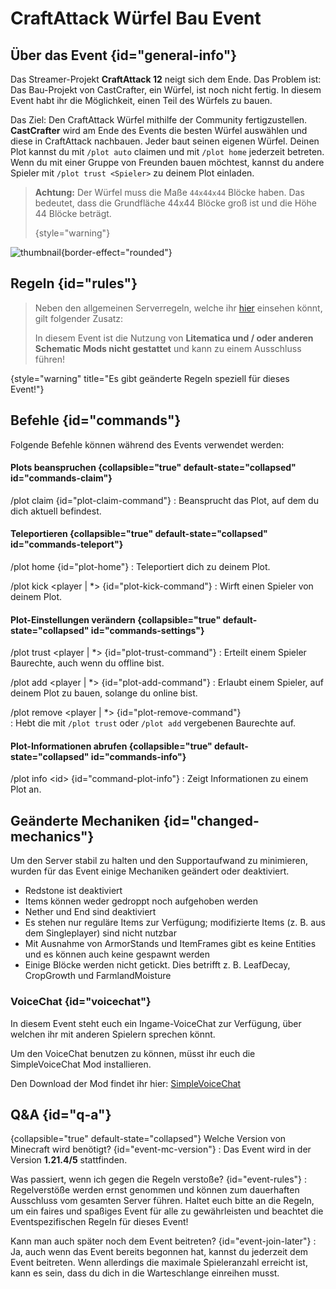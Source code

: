<primary-label ref="event-running"/>
<secondary-label ref="ca-cube-all-mc-version"/>
<secondary-label ref="ca-cube-all-date"/>

# CraftAttack Würfel Bau Event

## Über das Event {id="general-info"}

Das Streamer-Projekt **CraftAttack 12** neigt sich dem Ende. Das Problem ist: Das Bau-Projekt von CastCrafter, ein Würfel, ist noch nicht fertig.
In diesem Event habt ihr die Möglichkeit, einen Teil des Würfels zu bauen.

Das Ziel: Den CraftAttack Würfel mithilfe der Community fertigzustellen. **CastCrafter** wird am Ende des Events die besten Würfel auswählen und diese in CraftAttack nachbauen.
Jeder baut seinen eigenen Würfel. Deinen Plot kannst du mit `/plot auto` claimen und mit `/plot home` jederzeit betreten.
Wenn du mit einer Gruppe von Freunden bauen möchtest, kannst du andere Spieler mit `/plot trust <Spieler>` zu deinem Plot einladen.
>
> **Achtung:** Der Würfel muss die Maße `44x44x44` Blöcke haben. Das bedeutet, dass die Grundfläche 44x44 Blöcke groß ist und die Höhe 44 Blöcke beträgt.
> 
> {style="warning"}

![thumbnail](ca-building-event.png){border-effect="rounded"}


## Regeln {id="rules"}

> Neben den allgemeinen Serverregeln, welche ihr [hier](rules.md) einsehen k&ouml;nnt, gilt folgender Zusatz:
>
> In diesem Event ist die Nutzung von **Litematica und / oder anderen Schematic Mods nicht gestattet** und kann zu einem Ausschluss führen!
>
{style="warning" title="Es gibt geänderte Regeln speziell für dieses Event!"}

## Befehle {id="commands"}
Folgende Befehle können während des Events verwendet werden:

#### Plots beanspruchen {collapsible="true" default-state="collapsed" id="commands-claim"}

/plot claim {id="plot-claim-command"}
: Beansprucht das Plot, auf dem du dich aktuell befindest.

#### Teleportieren {collapsible="true" default-state="collapsed" id="commands-teleport"}

/plot home {id="plot-home"}
: Teleportiert dich zu deinem Plot.

/plot kick &lt;player | *&gt; {id="plot-kick-command"}
: Wirft einen Spieler von deinem Plot.

#### Plot-Einstellungen verändern {collapsible="true" default-state="collapsed" id="commands-settings"}

/plot trust &lt;player | *&gt; {id="plot-trust-command"} 
: Erteilt einem Spieler Baurechte, auch wenn du offline bist.

/plot add &lt;player | *&gt; {id="plot-add-command"} 
: Erlaubt einem Spieler, auf deinem Plot zu bauen, solange du online bist.

/plot remove &lt;player | *&gt; {id="plot-remove-command"}  
: Hebt die mit `/plot trust` oder `/plot add` vergebenen Baurechte auf.

#### Plot-Informationen abrufen {collapsible="true" default-state="collapsed" id="commands-info"}

/plot info &lt;id&gt; {id="command-plot-info"} 
: Zeigt Informationen zu einem Plot an.

## Geänderte Mechaniken {id="changed-mechanics"}
Um den Server stabil zu halten und den Supportaufwand zu minimieren, wurden für das Event einige Mechaniken geändert oder deaktiviert.

- Redstone ist deaktiviert
- Items können weder gedroppt noch aufgehoben werden
- Nether und End sind deaktiviert
- Es stehen nur reguläre Items zur Verfügung; modifizierte Items (z. B. aus dem Singleplayer) sind nicht nutzbar
- Mit Ausnahme von ArmorStands und ItemFrames gibt es keine Entities und es können auch keine gespawnt werden
- Einige Blöcke werden nicht getickt. Dies betrifft z. B. LeafDecay, CropGrowth und FarmlandMoisture

### VoiceChat {id="voicechat"}

In diesem Event steht euch ein Ingame-VoiceChat zur Verfügung, über welchen ihr mit anderen Spielern sprechen könnt.

Um den VoiceChat benutzen zu können, müsst ihr euch die SimpleVoiceChat Mod installieren.

Den Download der Mod findet ihr hier: [SimpleVoiceChat](https://modrinth.com/plugin/simple-voice-chat)


## Q&amp;A {id="q-a"}

{collapsible="true" default-state="collapsed"}
Welche Version von Minecraft wird benötigt? {id="event-mc-version"}
: Das Event wird in der Version **1.21.4/5** stattfinden.

Was passiert, wenn ich gegen die Regeln verstoße? {id="event-rules"}
: Regelverstöße werden ernst genommen und können zum dauerhaften Ausschluss vom gesamten Server führen. Haltet euch
bitte an die Regeln, um ein faires und spaßiges Event für alle zu gewährleisten und beachtet die Eventspezifischen Regeln für dieses Event!

Kann man auch später noch dem Event beitreten? {id="event-join-later"}
: Ja, auch wenn das Event bereits begonnen hat, kannst du jederzeit dem Event beitreten. Wenn allerdings die maximale
Spieleranzahl erreicht ist, kann es sein, dass du dich in die Warteschlange einreihen musst.